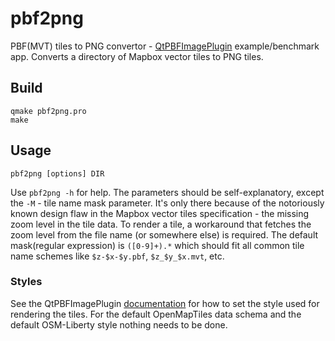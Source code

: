# pbf2png
PBF(MVT) tiles to PNG convertor - [QtPBFImagePlugin](https://github.com/tumic0/QtPBFImagePlugin)
example/benchmark app. Converts a directory of Mapbox vector tiles to PNG tiles.

## Build
```shell
qmake pbf2png.pro
make
```

## Usage
```shell
pbf2png [options] DIR
```

Use `pbf2png -h` for help. The parameters should be self-explanatory, except the
`-M` - tile name mask parameter. It's only there because of the notoriously known
design flaw in the Mapbox vector tiles specification - the missing zoom level
in the tile data. To render a tile, a workaround that fetches the zoom level from
the file name (or somewhere else) is required. The default mask(regular expression)
is `([0-9]+).*` which should fit all common tile name schemes like `$z-$x-$y.pbf`,
`$z_$y_$x.mvt`, etc.

### Styles
See the QtPBFImagePlugin [documentation](https://github.com/tumic0/QtPBFImagePlugin#styles)
for how to set the style used for rendering the tiles. For the default OpenMapTiles
data schema and the default OSM-Liberty style nothing needs to be done.
